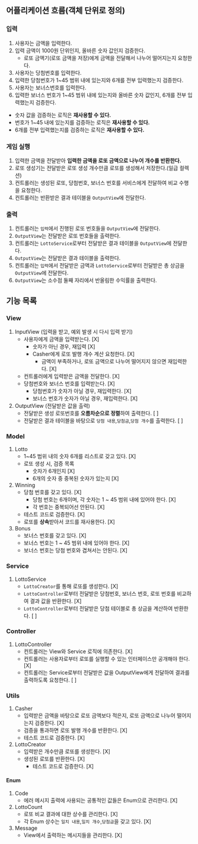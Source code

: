 ## 어플리케이션 흐름(객체 단위로 정의)
### 입력
1. 사용자는 금액을 입력한다.
2. 입력 금액이 1000원 단위인지, 올바른 숫자 값인지 검증한다.
    - 로또 금액기(로또 금액을 저장)에게 금액을 전달해서 나누어 떨어지는지 요청한다.
3. 사용자는 당첨번호를 입력한다.
4. 입력한 당첨번호가 1~45 범위 내에 있는지와 6개를 전부 입력했는지 검증한다.
5. 사용자는 보너스번호를 입력한다.
6. 입력한 보너스 번호가 1~45 범위 내에 있는지와 올바른 숫자 값인지, 6개를 전부 입력했는지 검증한다.
- 숫자 값을 검증하는 로직은 **재사용할 수 있다.**
- 번호가 1~45 내에 있는지를 검증하는 로직은 **재사용할 수 있다.**
- 6개를 전부 입력했는지를 검증하는 로직은 **재사용할 수 있다.**

### 게임 실행
1. 입력한 금액을 전달받아 **입력한 금액을 로또 금액으로 나누어 개수를 반환한다.**
2. 로또 생성기는 전달받은 로또 생성 개수만큼 로또를 생성해서 저장한다.(일급 컬렉션)
3. 컨트롤러는 생성된 로또, 당첨번호, 보너스 번호를 서비스에게 전달하여 비교 수행을 요청한다.
4. 컨트롤러는 반환받은 결과 테이블을 `OutputView`에 전달한다.

### 출력
1. 컨트롤러는 `입력`에서 진행된 로또 번호들을 `OutputView`에 전달한다.
2. `OutputView`는 전달받은 로또 번호들을 출력한다.
3. 컨트롤러는 `LottoService`로부터 전달받은 결과 테이블을 `OutputView`에 전달한다.
4. `OutputView`는 전달받은 결과 테이블을 출력한다.
5. 컨트롤러는 `입력`에서 전달받은 금액과 `LottoService`로부터 전달받은 총 상금을 `OutputView`에 전달한다.
6. `OutputView`는 소수점 둘째 자리에서 반올림한 수익률을 출력한다.

## 기능 목록
### View
1. InputView (입력을 받고, 예외 발생 시 다시 입력 받기)
   - 사용자에게 금액을 입력받는다. [X]
     - 숫자가 아닌 경우, 재입력 [X]
     - Casher에게 로또 발행 개수 계산 요청한다. [X]
       - 금액이 부족하거나, 로또 금액으로 나누어 떨어지지 않으면 재입력한다. [X]
   - 컨트롤러에게 입력받은 금액을 전달한다. [X]
   - 당첨번호와 보너스 번호를 입력받는다. [X]
     - 당첨번호가 숫자가 아닐 경우, 재입력한다. [X]
     - 보너스 번호가 숫자가 아닐 경우, 재입력한다. [X]
2. OutputView (전달받은 값을 출력)
   - 전달받은 생성 로또번호를 **오름차순으로 정렬**하여 출력한다. [ ]
   - 전달받은 결과 테이블을 바탕으로 `당첨 내용`,`당첨금`,`당첨 개수`를 출력한다. [ ]
### Model
1. Lotto
    - 1~45 범위 내의 숫자 6개를 리스트로 갖고 있다. [X]
    - 로또 생성 시, 검증 목록
        - 숫자가 6개인지 [X]
        - 6개의 숫자 중 중복된 숫자가 있는지 [X]
2. Winning
    - 당첨 번호를 갖고 있다. [X]
        - 당첨 번호는 6개이며, 각 숫자는 1 ~ 45 범위 내에 있어야 한다. [X]
        - 각 번호는 중복되어선 안된다. [X]
    - 테스트 코드로 검증한다. [X]
    - 로또를 **상속**받아서 코드를 재사용한다. [X]
3. Bonus
    - 보너스 번호를 갖고 있다. [X]
    - 보너스 번호는 1 ~ 45 범위 내에 있어야 한다. [X]
    - 보너스 번호는 당첨 번호와 겹쳐서는 안된다. [X]
### Service
1. LottoService
    - `LottoCreator`를 통해 로또를 생성한다. [X]
    - `LottoController`로부터 전달받은 당첨번호, 보너스 번호, 로또 번호를 비교하여 결과 값을 반환한다. [X]
    - `LottoController`로부터 전달받은 당첨 테이블로 총 상금을 계산하여 반환한다. [ ]
### Controller
1. LottoController
   - 컨트롤러는 View와 Service 로직에 의존한다. [X]
   - 컨트롤러는 사용자로부터 로또를 실행할 수 있는 인터페이스만 공개해야 한다. [X]
   - 컨트롤러는 Service로부터 전달받은 값을 OutputView에게 전달하여 결과를 출력하도록 요청한다. [ ]

### Utils
1. Casher
    - 입력받은 금액을 바탕으로 로또 금액보다 적은지, 로또 금액으로 나누어 떨어지는지 검증한다. [X]
    - 검증을 통과하면 로또 발행 개수를 반환한다. [X]
    - 테스트 코드로 검증한다. [X]
2. LottoCreator
    - 입력받은 개수만큼 로또를 생성한다. [X]
    - 생성된 로또를 반환한다. [X]
      - 테스트 코드로 검증한다. [X]
#### Enum
1. Code
    - 에러 메시지 출력에 사용되는 공통적인 값들은 Enum으로 관리한다. [X]
2. LottoCount
    - 로또 비교 결과에 대한 상수를 관리한다. [X]
    - 각 Enum 상수는 `일치 내용`,`일치 개수`,`당첨금`을 갖고 있다. [X] 
3. Message
    - View에서 출력하는 메시지들을 관리한다. [X]